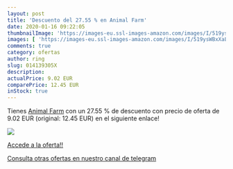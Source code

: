 ```yaml
---
layout: post
title: 'Descuento del 27.55 % en Animal Farm'
date: 2020-01-16 09:22:05
thumbnailImage: 'https://images-eu.ssl-images-amazon.com/images/I/519ysWBxXaL._SL200_.jpg'
images: [ 'https://images-eu.ssl-images-amazon.com/images/I/519ysWBxXaL._SL200_.jpg' ]
comments: true
category: ofertas
author: ring
slug: 014139305X
description:
actualPrice: 9.02 EUR
comparePrice: 12.45 EUR
inStock: true
---
```


Tienes [Animal Farm](https://www.amazon.es/dp/014139305X/?tag=redken-21) con un 27.55 % de descuento con precio de oferta de 9.02 EUR (original: 12.45 EUR) en el siguiente enlace!

[![](https://images-eu.ssl-images-amazon.com/images/I/519ysWBxXaL._SL200_.jpg)](https://www.amazon.es/dp/014139305X/?tag=redken-21)

[Accede a la oferta!!](https://www.amazon.es/dp/014139305X/?tag=redken-21)

[Consulta otras ofertas en nuestro canal de telegram](https://t.me/s/ofertas25)
